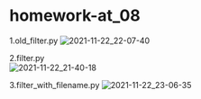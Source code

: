 # homework-at_08
1.old_filter.py
![2021-11-22_22-07-40](https://user-images.githubusercontent.com/72623023/142904768-4d8e48b5-4c08-4d80-99bf-c260aad2d230.png)

2.filter.py  
![2021-11-22_21-40-18](https://user-images.githubusercontent.com/72623023/142912712-e4d50848-d736-478b-8fa5-7fa1d06fd27a.png)

3.filter_with_filename.py
![2021-11-22_23-06-35](https://user-images.githubusercontent.com/72623023/142912803-36434ce3-29d7-4b0a-b705-7e0c52ec8d0d.png)
